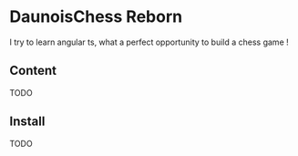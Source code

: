 # DaunoisChess Reborn
I try to learn angular ts, what a perfect opportunity to build a chess game !

## Content

TODO

## Install 

TODO



